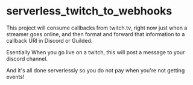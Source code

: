 # serverless_twitch_to_webhooks
 
This project will consume callbacks from twitch.tv, right now just when a streamer goes online, and then format and forward that information to a callback URl in Discord or Guilded.

Esentially When you go live on a twitch, this will post a message to your discord channel.

And it's all done serverlessly so you do not pay when you're not getting events!
